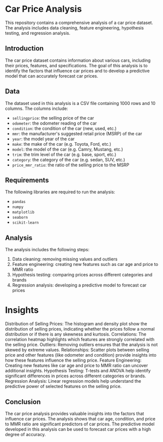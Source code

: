 # Car Price Analysis
This repository contains a comprehensive analysis of a car price dataset. 
The analysis includes data cleaning, feature engineering, hypothesis testing, and regression analysis.

## Introduction
The car price dataset contains information about various cars, including their prices, features, and specifications. 
The goal of this analysis is to identify the factors that influence car prices and to develop a predictive model that can accurately forecast car prices.

## Data
The dataset used in this analysis is a CSV file containing 1000 rows and 10 columns. The columns include:
* `sellingprice`: the selling price of the car
* `odometer`: the odometer reading of the car
* `condition`: the condition of the car (new, used, etc.)
* `mmr`: the manufacturer's suggested retail price (MSRP) of the car
* `year`: the model year of the car
* `make`: the make of the car (e.g. Toyota, Ford, etc.)
* `model`: the model of the car (e.g. Camry, Mustang, etc.)
* `trim`: the trim level of the car (e.g. base, sport, etc.)
* `category`: the category of the car (e.g. sedan, SUV, etc.)
* `price_mmr_ratio`: the ratio of the selling price to the MSRP

## Requirements
The following libraries are required to run the analysis:
* `pandas`
* `numpy`
* `matplotlib`
* `seaborn`
* `scikit-learn`

## Analysis
The analysis includes the following steps:
1. Data cleaning: removing missing values and outliers
2. Feature engineering: creating new features such as car age and price to MMR ratio
3. Hypothesis testing: comparing prices across different categories and brands
4. Regression analysis: developing a predictive model to forecast car prices

# Insights
Distribution of Selling Prices: The histogram and density plot show the distribution of selling prices, indicating whether the prices follow a normal distribution or if there is any skewness and kurtosis.
Correlations: The correlation heatmap highlights which features are strongly correlated with the selling price.
Outliers: Removing outliers ensures that the analysis is not skewed by extreme values.
Relationships: Scatter plots between selling price and other features (like odometer and condition) provide insights into how these features influence the selling price.
Feature Engineering: Creating new features like car age and price to MMR ratio can uncover additional insights.
Hypothesis Testing: T-tests and ANOVA help identify significant differences in prices across different categories or brands.
Regression Analysis: Linear regression models help understand the predictive power of selected features on the selling price.

## Conclusion
The car price analysis provides valuable insights into the factors that influence car prices. 
The analysis shows that car age, condition, and price to MMR ratio are significant predictors of car prices. 
The predictive model developed in this analysis can be used to forecast car prices with a high degree of accuracy.


